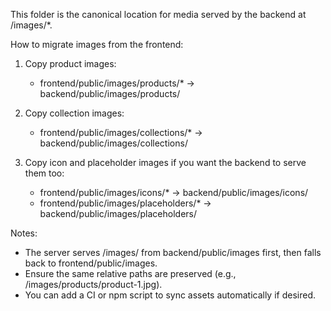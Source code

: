 This folder is the canonical location for media served by the backend at /images/*.

How to migrate images from the frontend:

1. Copy product images:
   - frontend/public/images/products/* -> backend/public/images/products/

2. Copy collection images:
   - frontend/public/images/collections/* -> backend/public/images/collections/

3. Copy icon and placeholder images if you want the backend to serve them too:
   - frontend/public/images/icons/* -> backend/public/images/icons/
   - frontend/public/images/placeholders/* -> backend/public/images/placeholders/

Notes:
- The server serves /images/ from backend/public/images first, then falls back to frontend/public/images.
- Ensure the same relative paths are preserved (e.g., /images/products/product-1.jpg).
- You can add a CI or npm script to sync assets automatically if desired.
